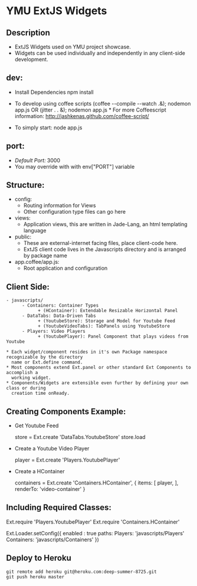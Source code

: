 # YMU ExtJS Widgets

## Description
* ExtJS Widgets used on YMU project showcase.
* Widgets can be used individually and independently in any client-side development.

## dev:
* Install Dependencies
        npm install

* To develop using coffee scripts
        (coffee --compile --watch .&); nodemon app.js
        OR
        (jitter . . &); nodemon app.js
        * For more Coffeescript information: http://jashkenas.github.com/coffee-script/

* To simply start:
        node app.js

## port: 
* *Default Port:* 3000
* You may override with with env["PORT"] variable

## Structure:
* config:
    * Routing information for Views
    * Other configuration type files can go here
* views:
    * Application views, this are written in Jade-Lang, an html templating language
* public:
    * These are external-internet facing files, place client-code here.
    * ExtJS client code lives in the Javascripts directory and is arranged by package name
* app.coffee/app.js: 
    * Root application and configuration

## Client Side:
    - javascripts/
          - Containers: Container Types 
                + (HContainer): Extendable Resizable Horizontal Panel
          - DataTabs: Data-Driven Tabs 
                + (YoutubeStore): Storage and Model for Youtube Feed
                + (YoutubeVideoTabs): TabPanels using YoutubeStore
          - Players: Video Players
                + (YoutubePlayer): Panel Component that plays videos from Youtube

    * Each widget/component resides in it's own Package namespace recognizable by the directory
      name or Ext.define command.
    * Most components extend Ext.panel or other standard Ext Components to accomplish a 
      working widget.
    * Components/Widgets are extensible even further by defining your own class or during 
      creation time onReady.

## Creating Components Example:
   * Get Youtube Feed
   
        store = Ext.create 'DataTabs.YoutubeStore' 
        store.load

   * Create a Youtube Video Player

        player = Ext.create 'Players.YoutubePlayer'

   * Create a HContainer

        containers = Ext.create 'Containers.HContainer',
        { 
            items: [
                player,
            ],
            renderTo: 'video-container' 
        }

        
## Including Required Classes:
   Ext.require 'Players.YoutubePlayer'
   Ext.require 'Containers.HContainer'

   Ext.Loader.setConfig({
           enabled : true
           paths: 
               Players: 'javascripts/Players'
               Containers: 'javascripts/Containers'
    })

## Deploy to Heroku
    git remote add heroku git@heroku.com:deep-summer-8725.git
    git push heroku master
